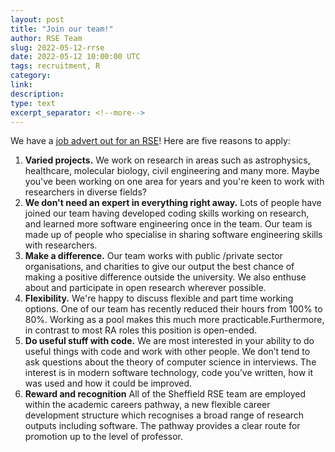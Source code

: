 ```yaml
---
layout: post
title: "Join our team!"
author: RSE Team
slug: 2022-05-12-rrse
date: 2022-05-12 10:00:00 UTC
tags: recruitment, R
category:
link:
description:
type: text
excerpt_separator: <!--more-->
---
```


We have a [job advert out for an RSE](https://jobs.shef.ac.uk/sap/bc/webdynpro/sap/hrrcf_a_posting_apply?param=cG9zdF9pbnN0X2d1aWQ9NjI3Qjk0RjQ3MUM0MjgyNkUxMDAwMDAwQUMxRTg4NzgmcG9zdGluZ190ZXh0PXllcyZjYW5kX3R5cGU9RVhU&sap-wd-configId=ZHRRCF_A_POSTING_APPLY&sap-client=400&sap-language=EN&sap-ep-themeroot=%2fSAP%2fPUBLIC%2fBC%2fUR%2fuos&sap-accessibility=X&params=cG9zdF9pbnN0X2d1aWQ9NjI3Qjk0RjQ3MUM0MjgyNkUxMDAwMDAwQUMxRTg4Nzg%3d#)! Here are five reasons to apply:

1. **Varied projects.** We work on research in areas such as astrophysics, healthcare, molecular biology, civil engineering and many more. Maybe you've been working on one area for years and you're keen to work with researchers in diverse fields?
2. **We don't need an expert in everything right away.** Lots of people have joined our team having developed coding skills working on research, and learned more software engineering once in the team. Our team is made up of people who specialise in sharing software engineering skills with researchers.
3. **Make a difference.** Our team works with public /private sector organisations, and charities to give our output the best chance of making a positive difference outside the university. We also enthuse about and participate in open research wherever possible.
4. **Flexibility.** We're happy to discuss flexible and part time working options. One of our team has recently reduced their hours from 100% to 80%. Working as a pool makes this much more practicable.Furthermore, in contrast to most RA roles this position is open-ended.
5. **Do useful stuff with code.** We are most interested in your ability to do useful things with code and work with other people. We don’t tend to ask questions about the theory of computer science in interviews. The interest is in modern software technology, code you’ve written, how it was used and how it could be improved.
6. **Reward and recognition** All of the Sheffield RSE team are employed within the academic careers pathway, a new flexible career development structure which recognises a broad range of research outputs including software. The pathway provides a clear route for promotion up to the level of professor. 

